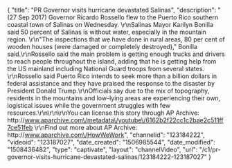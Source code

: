 {
    "title": "PR Governor visits hurricane devastated Salinas",
    "description": "(27 Sep 2017) Governor Ricardo Rossello flew to the Puerto Rico southern coastal town of Salinas on Wednesday. \r\nSalinas Mayor Karilyn Bonilla said 50 percent of Salinas is without water, especially in the mountain region. \r\n\"The inspections that we have done in rural areas, 80 per cent of wooden houses (were damaged or completely destroyed),\" Bonilla said.\r\nRossello said the main problem is getting enough trucks and drivers to reach people throughout the island, adding that he is getting help from the US mainland including National Guard troops from several states. \r\nRossello said Puerto Rico intends to seek more than a billion dollars in federal assistance and they have praised the response to the disaster by President Donald Trump.\r\nOfficials say due to the mix of topography, residents in the mountains and low-lying areas are experiencing their own, logistical issues while the government struggles with few resources.\r\n\r\n\r\nYou can license this story through AP Archive: http:\/\/www.aparchive.com\/metadata\/youtube\/6162b2f22cc1c2bae2c511ff7ce51feb \r\nFind out more about AP Archive: http:\/\/www.aparchive.com\/HowWeWork",
    "channelid": "123184222",
    "videoid": "123187027",
    "date_created": "1506985544",
    "date_modified": "1508436482",
    "type": "captivate",
    "layout": "channelVideo",
    "url": "\/c1\/pr-governor-visits-hurricane-devastated-salinas\/123184222-123187027"
}